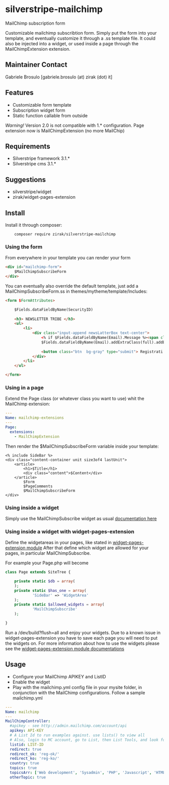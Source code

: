 silverstripe-mailchimp
=======================

MailChimp subscription form

Customizable mailchimp subscribtion form. Simply put the form into your template, and eventually
customize it through a .ss template file.
It could also be injected into a widget, or used inside a page through the MailChimpExtension extension.

## Maintainer Contact

Gabriele Brosulo [gabriele.brosulo (at) zirak (dot) it]

## Features

* Customizable form template
* Subscription widget form
* Static function callable from outside

*Warning!* Version 2.0 is not compatible with 1.* configuration. Page extension now is MailChimpExtension (no more MailChip)

## Requirements

* Silverstripe framework 3.1.*
* Silverstripe cms 3.1.*

## Suggestions

* silverstripe/widget
* zirak/widget-pages-extension

## Install

Install it through composer: 

```
	composer require zirak/silverstripe-mailchimp
```

### Using the form

From everywhere in your template you can render your form 

```HTML
<div id="mailchimp-form">
	$MailChimpSubscribeForm
</div>
```

You can eventually also override the default template, just add a MailChimpSubscribeForm.ss in themes/mytheme/template/Includes:

```HTML
<form $FormAttributes>

	$Fields.dataFieldByName(SecurityID)
	
	<h3> NEWSLETTER TRIBE </h3>
	<ul>
		<li>
			<div class="input-append newsLatterBox text-center">
				<% if $Fields.dataFieldByName(Email).Message %><span class="message $Fields.dataFieldByName(Email).MessageType">$Fields.dataFieldByName(Email).Message</span><% end_if %>
				$Fields.dataFieldByName(Email).addExtraClass(full).addExtraClass(text-center).setAttribute(placeholder, Email)
				
				<button class="btn  bg-gray" type="submit"> Registrati <i class="fa fa-long-arrow-right"> </i> </button>
			</div>
		</li>
	</ul>

</form>
```

### Using in a page

Extend the Page class (or whatever class you want to use) whit the MailChimp extension:

```YAML
---
Name: mailchimp-extensions
---
Page:
  extensions:
    - MailChimpExtension
```

Then render the $MailChimpSubscribeForm variable inside your template:

```
<% include SideBar %>
<div class="content-container unit size3of4 lastUnit">
	<article>
		<h1>$Title</h1>
		<div class="content">$Content</div>
	</article>
		$Form
		$PageComments
		$MailChimpSubscribeForm
</div>
```

### Using inside a widget

Simply use the MailChimpSubscribe widget as usual [documentation here](https://github.com/silverstripe/silverstripe-widgets)

### Using inside a widget with widget-pages-extension

Define the widgetareas in your pages, like stated in [widget-pages-extension module](https://github.com/g4b0/silverstripe-widget-pages-extension)
After that define which widget are allowed for your pages, in particular MailChimpSubscribe.

For example your Page.php will become

```php
class Page extends SiteTree {

	private static $db = array(
	);
	private static $has_one = array(
			'SideBar' => 'WidgetArea'
	);
	private static $allowed_widgets = array(
			'MailChimpSubscribe'
	);

}
```

Run a /dev/build?flush=all and enjoy your widgets. Due to a known issue in widget-pages-extension you have to save each page you will need to put the widgets on.
For more information about how to use the widgets please see the [widget-pages-extension module documentations](https://github.com/g4b0/silverstripe-widget-pages-extension)

## Usage

* Configure your MailChimp APIKEY and ListID
* Enable the widget
* Play with the mailchimp.yml config file in your mysite folder, in conjunction with the MailChimp configurations. Follow a sample mailchimp.yml

```YAML
---
Name: mailchimp
---
MailChimpController:
  #apikey - see http://admin.mailchimp.com/account/api
  apikey: API-KEY
  # A List Id to run examples against. use lists() to view all
  # Also, login to MC account, go to List, then List Tools, and look for the List ID entry
  listid: LIST-ID
  redirect: true
  redirect_ok: 'reg-ok/'
  redirect_ko: 'reg-ko/'
  country: true
  topics: true
  topicsArr: ['Web development', 'Sysadmin', 'PHP', 'Javascript', 'HTML & CSS']
  otherTopic: true
```
